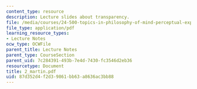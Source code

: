 ```yaml
---
content_type: resource
description: Lecture slides about transparency.
file: /media/courses/24-500-topics-in-philosophy-of-mind-perceptual-experience-spring-2007/87d352d4f2d39861bb63a8636ac3bb88_2_martin.pdf
file_type: application/pdf
learning_resource_types:
- Lecture Notes
ocw_type: OCWFile
parent_title: Lecture Notes
parent_type: CourseSection
parent_uid: 7c284391-493b-7e4d-7430-fc3546d2eb36
resourcetype: Document
title: 2_martin.pdf
uid: 87d352d4-f2d3-9861-bb63-a8636ac3bb88
---
```


